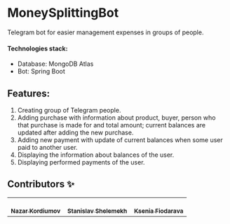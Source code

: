 # MoneySplittingBot

Telegram bot for easier management expenses in groups of people. 

#### Technologies stack:

- Database: MongoDB Atlas
- Bot: Spring Boot

## Features:
1. Creating group of Telegram people.
2. Adding purchase with information about product, buyer, person who that purchase is made for and total amount; current balances are updated after adding the new purchase.
3. Adding new payment with update of current balances when some user paid to another user.
4. Displaying the information about balances of the user.
5. Displaying performed payments of the user.


## Contributors ✨

<table>
  <tr>
    <td align="center"><a href="https://github.com/nazkord"><br /><sub><b>Nazar Kordiumov</b></sub></a><br />
    </td>
    <td align="center"><a href="https://github.com/szelemeh"><br /><sub><b>Stanislav Shelemekh</b></sub></a><br /></td>
        <td align="center"><a href="https://github.com/xenoteo"><br /><sub><b>Ksenia Fiodarava</b></sub></a><br />
    </td>
  </tr>
</table>
